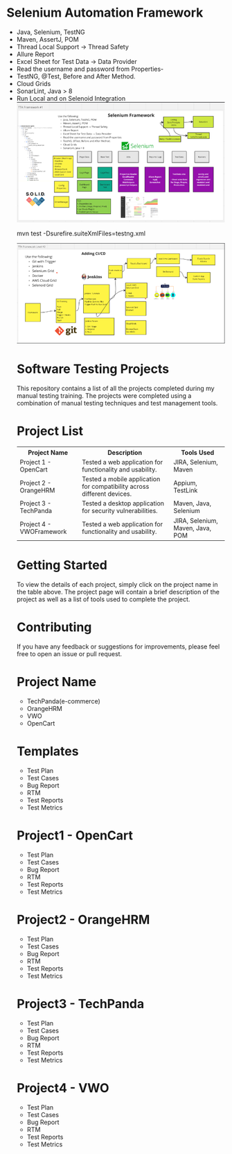 <!DOCTYPE html>
<html>
<head>

</head>
<body>
<h1>Selenium Automation Framework</h1>
  <ul>
    <li>Java, Selenium, TestNG</li>
<li>Maven, AssertJ, POM</li>
<li>Thread Local Support → Thread Safety</li>
<li>Allure Report</li>
<li>Excel Sheet for Test Data → Data Provider</li>
<li>Read the username and password from Properties-</li>
<li>TestNG, @Test, Before and After Method.</li>
<li>Cloud Grids</li>
<li>SonarLint, Java > 8</li>
<li>Run Local and on Selenoid Integration</li>
    <img src="https://github.com/sundusfirdous/Selenium-Testing-Projects/blob/main/VWOFramework/Screenshot%20(24).png">
   <p> mvn test -Dsurefire.suiteXmlFiles=testng.xml</p>
   <img src="https://github.com/sundusfirdous/Selenium-Testing-Projects/blob/main/VWOFramework/Screenshot%20(25).png">
<h1>Software Testing Projects</h1>

<p>This repository contains a list of all the projects completed during my manual testing training. The projects were completed using a combination of manual testing techniques and test management tools.</p>


<h1>Project List</h1>

<table>
  <tr>
    <th>Project Name</th>
    <th>Description</th>
    <th>Tools Used</th>
  </tr>
  <tr>
    <td>Project 1 - OpenCart</td>
    <td>Tested a web application for functionality and usability.</td>
    <td>JIRA, Selenium, Maven</td>
  </tr>
  <tr>
    <td>Project 2 - OrangeHRM</td>
    <td>Tested a mobile application for compatibility across different devices.</td>
    <td>Appium, TestLink</td>
  </tr>
  <tr>
    <td>Project 3 - TechPanda</td>
    <td>Tested a desktop application for security vulnerabilities.</td>
    <td>Maven, Java, Selenium</td>
  </tr>
  <tr>
    <td>Project 4 - VWOFramework</td>
    <td>Tested a web application for functionality and usability.</td>
    <td>JIRA, Selenium, Maven, Java, POM</td>
</tr>
</table>

<h1>Getting Started</h1>

<p>To view the details of each project, simply click on the project name in the table above. The project page will contain a brief description of the project as well as a list of tools used to complete the project.</p>

<h1>Contributing</h1>
<p>If you have any feedback or suggestions for improvements, please feel free to open an issue or pull request.</p>

<h1>Project Name</h1>
<ul>
<li>TechPanda(e-commerce)</li>
<li>OrangeHRM</li>
<li>VWO</li>
<li>OpenCart</li>
</ul>

<h1>Templates</h1>

<ul>
<li>Test Plan</li>
<li>Test Cases</li>
<li>Bug Report</li>
<li>RTM</li>
<li>Test Reports</li>
<li>Test Metrics</li>

</ul>
<h1>Project1 - OpenCart</h1>
<ul>
<li>Test Plan</li>
<li>Test Cases</li>
<li>Bug Report</li>
<li>RTM</li>
<li>Test Reports</li>
<li>Test Metrics</li>
</ul>

<h1>Project2 - OrangeHRM</h1>
<ul>
<li>Test Plan</li>
<li>Test Cases</li>
<li>Bug Report</li>
<li>RTM</li>
<li>Test Reports</li>
<li>Test Metrics</li>
</ul>

<h1>Project3 - TechPanda</h1>
<ul>
<li>Test Plan</li>
<li>Test Cases</li>
<li>Bug Report</li>
<li>RTM</li>
<li>Test Reports</li>
<li>Test Metrics</li>

</ul>
<h1>Project4 - VWO</h1>
<ul>
<li>Test Plan</li>
<li>Test Cases</li>
<li>Bug Report</li>
<li>RTM</li>
<li>Test Reports</li>
<li>Test Metrics</li>
</ul>
</body>
</html>



